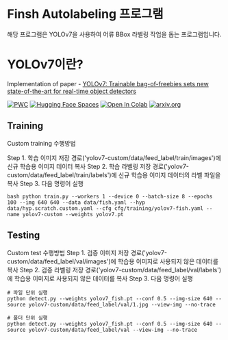 # Finsh Autolabeling 프로그램
해당 프로그램은 YOLOv7을 사용하여 어류 BBox 라벨링 작업을 돕는 프로그램입니다.

# YOLOv7이란?

Implementation of paper - [YOLOv7: Trainable bag-of-freebies sets new state-of-the-art for real-time object detectors](https://arxiv.org/abs/2207.02696)

[![PWC](https://img.shields.io/endpoint.svg?url=https://paperswithcode.com/badge/yolov7-trainable-bag-of-freebies-sets-new/real-time-object-detection-on-coco)](https://paperswithcode.com/sota/real-time-object-detection-on-coco?p=yolov7-trainable-bag-of-freebies-sets-new)
[![Hugging Face Spaces](https://img.shields.io/badge/%F0%9F%A4%97%20Hugging%20Face-Spaces-blue)](https://huggingface.co/spaces/akhaliq/yolov7)
<a href="https://colab.research.google.com/gist/AlexeyAB/b769f5795e65fdab80086f6cb7940dae/yolov7detection.ipynb"><img src="https://colab.research.google.com/assets/colab-badge.svg" alt="Open In Colab"></a>
[![arxiv.org](http://img.shields.io/badge/cs.CV-arXiv%3A2207.02696-B31B1B.svg)](https://arxiv.org/abs/2207.02696)

## Training

Custom training 수행방법

Step 1. 학습 이미지 저장 경로('yolov7-custom/data/feed_label/train/images')에 신규 학습용 이미지 데이터 복사
Step 2. 학습 라벨링 저장 경로('yolov7-custom/data/feed_label/train/labels')에 신규 학습용 이미지 데이터의 라벨 파일을 복사
Step 3. 다음 명령어 실행

``` shell
bash python train.py --workers 1 --device 0 --batch-size 8 --epochs 100 --img 640 640 --data data/fish.yaml --hyp data/hyp.scratch.custom.yaml --cfg cfg/training/yolov7-fish.yaml --name yolov7-custom --weights yolov7.pt
```

## Testing

Custom test 수행방법
Step 1. 검증 이미지 저장 경로('yolov7-custom/data/feed_label/val/images')에 학습용 이미지로 사용되지 않은 데이터를 복사
Step 2. 검증 라벨링 저장 경로('yolov7-custom/data/feed_label/val/labels')에 학습용 이미지로 사용되지 않은 데이터를 복사
Step 3. 다음 명령어 실행

``` shell
# 파일 단위 실행
python detect.py --weights yolov7_fish.pt --conf 0.5 --img-size 640 --source yolov7-custom/data/feed_label/val/1.jpg --view-img --no-trace

# 폴더 단위 실행
python detect.py --weights yolov7_fish.pt --conf 0.5 --img-size 640 --source yolov7-custom/data/feed_label/val --view-img --no-trace
```
